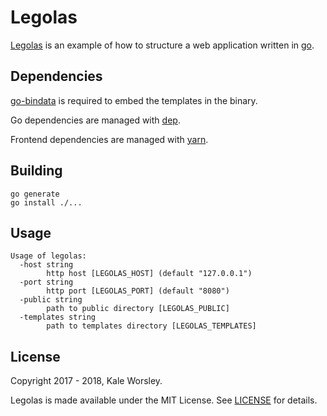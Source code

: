 # Legolas

[Legolas](https://github.com/kaleworsley/legolas) is an example of how to structure a web application written in [go](https://golang.org/).

## Dependencies

[go-bindata](https://github.com/jteeuwen/go-bindata) is required to embed the
templates in the binary.

Go dependencies are managed with [dep](https://github.com/golang/dep).

Frontend dependencies are managed with [yarn](https://yarnpkg.com/).

## Building

```
go generate
go install ./...
```

## Usage

```
Usage of legolas:
  -host string
    	http host [LEGOLAS_HOST] (default "127.0.0.1")
  -port string
    	http port [LEGOLAS_PORT] (default "8080")
  -public string
    	path to public directory [LEGOLAS_PUBLIC]
  -templates string
    	path to templates directory [LEGOLAS_TEMPLATES]
```

## License

Copyright 2017 - 2018, Kale Worsley.

Legolas is made available under the MIT License. See [LICENSE](LICENSE) for details.